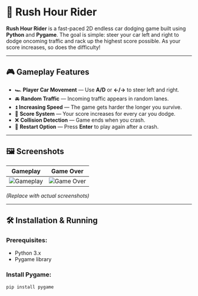 # 🚗 Rush Hour Rider

**Rush Hour Rider** is a fast-paced 2D endless car dodging game built using **Python** and **Pygame**. The goal is simple: steer your car left and right to dodge oncoming traffic and rack up the highest score possible. As your score increases, so does the difficulty!

---

## 🎮 Gameplay Features

- 🏎️ **Player Car Movement** — Use **A/D** or **←/→** to steer left and right.
- 🚘 **Random Traffic** — Incoming traffic appears in random lanes.
- ⏫ **Increasing Speed** — The game gets harder the longer you survive.
- 🎯 **Score System** — Your score increases for every car you dodge.
- ❌ **Collision Detection** — Game ends when you crash.
- 🔁 **Restart Option** — Press **Enter** to play again after a crash.

---

## 🖼️ Screenshots

| Gameplay | Game Over |
|---------|------------|
| ![Gameplay](path/to/screenshot1.png) | ![Game Over](path/to/screenshot2.png) |

*(Replace with actual screenshots)*

---

## 🛠️ Installation & Running

### Prerequisites:
- Python 3.x
- Pygame library

### Install Pygame:
```bash
pip install pygame
